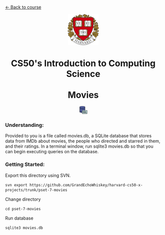 [<- Back to course](../README.md)

<p align="center"><a href="https://cs50.harvard.edu/x/2022">
  <img src="https://github.com/GrandEchoWhiskey/grandechowhiskey/blob/main/icons/course/harvard100.png" /><br>
</a></p>
<h1 align="center">CS50's Introduction to Computing Science<br><br>Movies</h1>

<p align="center"><a href="#">
  <img src="https://github.com/GrandEchoWhiskey/grandechowhiskey/blob/main/icons/programming/sql.png" />
</a></p>

### Understanding:
Provided to you is a file called movies.db, a SQLite database that stores data from IMDb about movies, the people who directed and starred in them, and their ratings. In a terminal window, run sqlite3 movies.db so that you can begin executing queries on the database.

### Getting Started:
Export this directory using SVN.
```
svn export https://github.com/GrandEchoWhiskey/harvard-cs50-x-projects/trunk/pset-7-movies
```
Change directory
```
cd pset-7-movies
```
Run database
```
sqlite3 movies.db
```
